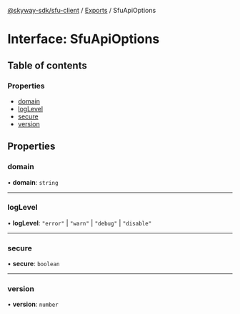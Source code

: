 [@skyway-sdk/sfu-client](../README.md) / [Exports](../modules.md) / SfuApiOptions

# Interface: SfuApiOptions

## Table of contents

### Properties

- [domain](SfuApiOptions.md#domain)
- [logLevel](SfuApiOptions.md#loglevel)
- [secure](SfuApiOptions.md#secure)
- [version](SfuApiOptions.md#version)

## Properties

### domain

• **domain**: `string`

___

### logLevel

• **logLevel**: ``"error"`` \| ``"warn"`` \| ``"debug"`` \| ``"disable"``

___

### secure

• **secure**: `boolean`

___

### version

• **version**: `number`
